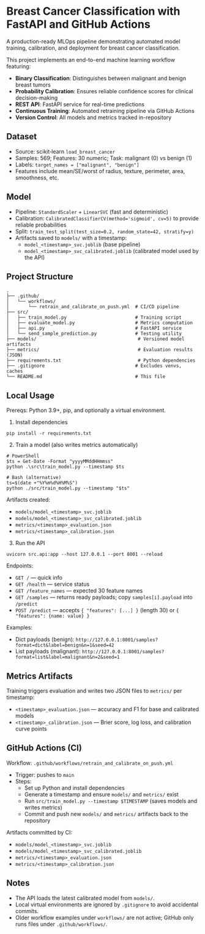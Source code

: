 # Breast Cancer Classification with FastAPI and GitHub Actions

A production-ready MLOps pipeline demonstrating automated model training, calibration, and deployment for breast cancer classification.

This project implements an end-to-end machine learning workflow featuring:

- **Binary Classification**: Distinguishes between malignant and benign breast tumors
- **Probability Calibration**: Ensures reliable confidence scores for clinical decision-making
- **REST API**: FastAPI service for real-time predictions
- **Continuous Training**: Automated retraining pipeline via GitHub Actions
- **Version Control**: All models and metrics tracked in-repository

## Dataset
- Source: scikit‑learn `load_breast_cancer`
- Samples: 569; Features: 30 numeric; Task: malignant (0) vs benign (1)
- Labels: `target_names = ["malignant", "benign"]`
- Features include mean/SE/worst of radius, texture, perimeter, area, smoothness, etc.

## Model
- Pipeline: `StandardScaler` + `LinearSVC` (fast and deterministic)
- Calibration: `CalibratedClassifierCV(method='sigmoid', cv=5)` to provide reliable probabilities
- Split: `train_test_split(test_size=0.2, random_state=42, stratify=y)`
- Artifacts saved to `models/` with a timestamp:
  - `model_<timestamp>_svc.joblib` (base pipeline)
  - `model_<timestamp>_svc_calibrated.joblib` (calibrated model used by the API)

## Project Structure

```
.
├── .github/
│   └── workflows/
│       └── retrain_and_calibrate_on_push.yml  # CI/CD pipeline
├── src/
│   ├── train_model.py                         # Training script
│   ├── evaluate_model.py                      # Metrics computation
│   ├── api.py                                 # FastAPI service
│   └── send_sample_prediction.py              # Testing utility
├── models/                                     # Versioned model artifacts
├── metrics/                                    # Evaluation results (JSON)
├── requirements.txt                            # Python dependencies
├── .gitignore                                 # Excludes venvs, caches
└── README.md                                  # This file
```

## Local Usage
Prereqs: Python 3.9+, pip, and optionally a virtual environment.

1) Install dependencies
```
pip install -r requirements.txt
```

2) Train a model (also writes metrics automatically)
```
# PowerShell
$ts = Get-Date -Format "yyyyMMddHHmmss"
python .\src\train_model.py --timestamp $ts

# Bash (alternative)
ts=$(date +"%Y%m%d%H%M%S")
python ./src/train_model.py --timestamp "$ts"
```
Artifacts created:
- `models/model_<timestamp>_svc.joblib`
- `models/model_<timestamp>_svc_calibrated.joblib`
- `metrics/<timestamp>_evaluation.json`
- `metrics/<timestamp>_calibration.json`

3) Run the API
```
uvicorn src.api:app --host 127.0.0.1 --port 8001 --reload
```
Endpoints:
- `GET /` — quick info
- `GET /health` — service status
- `GET /feature_names` — expected 30 feature names
- `GET /samples` — returns ready payloads; copy `samples[i].payload` into `/predict`
- `POST /predict` — accepts `{ "features": [...] }` (length 30) or `{ "features": {name: value} }`

Examples:
- Dict payloads (benign): `http://127.0.0.1:8001/samples?format=dict&label=benign&n=1&seed=42`
- List payloads (malignant): `http://127.0.0.1:8001/samples?format=list&label=malignant&n=2&seed=1`

## Metrics Artifacts
Training triggers evaluation and writes two JSON files to `metrics/` per timestamp:
- `<timestamp>_evaluation.json` — accuracy and F1 for base and calibrated models
- `<timestamp>_calibration.json` — Brier score, log loss, and calibration curve points

## GitHub Actions (CI)
Workflow: `.github/workflows/retrain_and_calibrate_on_push.yml`

- Trigger: pushes to `main`
- Steps:
  - Set up Python and install dependencies
  - Generate a timestamp and ensure `models/` and `metrics/` exist
  - Run `src/train_model.py --timestamp $TIMESTAMP` (saves models and writes metrics)
  - Commit and push new `models/` and `metrics/` artifacts back to the repository

Artifacts committed by CI:
- `models/model_<timestamp>_svc.joblib`
- `models/model_<timestamp>_svc_calibrated.joblib`
- `metrics/<timestamp>_evaluation.json`
- `metrics/<timestamp>_calibration.json`

## Notes
- The API loads the latest calibrated model from `models/`.
- Local virtual environments are ignored by `.gitignore` to avoid accidental commits.
- Older workflow examples under `workflows/` are not active; GitHub only runs files under `.github/workflows/`.

